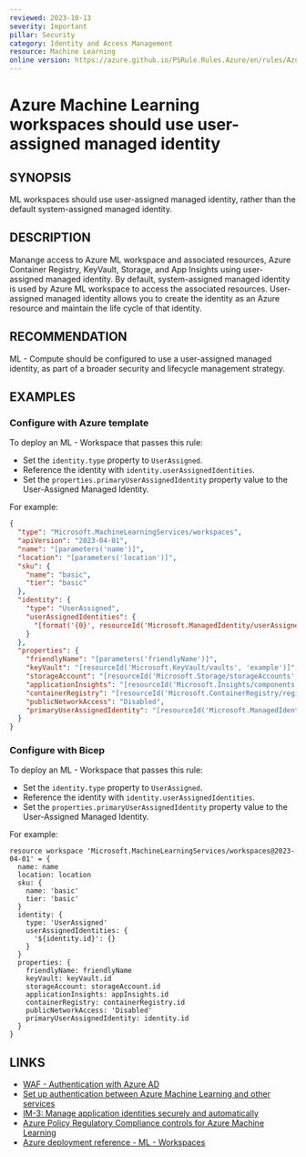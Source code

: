 ```yaml
---
reviewed: 2023-10-13
severity: Important
pillar: Security
category: Identity and Access Management
resource: Machine Learning
online version: https://azure.github.io/PSRule.Rules.Azure/en/rules/Azure.ML.WrkspUserMgId/
---
```


# Azure Machine Learning workspaces should use user-assigned managed identity

## SYNOPSIS

ML workspaces should use user-assigned managed identity, rather than the default system-assigned managed identity.

## DESCRIPTION

Manange access to Azure ML workspace and associated resources, Azure Container Registry, KeyVault, Storage, and App Insights using user-assigned managed identity.
By default, system-assigned managed identity is used by Azure ML workspace to access the associated resources.
User-assigned managed identity allows you to create the identity as an Azure resource and maintain the life cycle of that identity.

## RECOMMENDATION

ML - Compute should be configured to use a user-assigned managed identity, as part of a broader security and lifecycle management strategy.

## EXAMPLES

### Configure with Azure template

To deploy an ML - Workspace that passes this rule:

- Set the `identity.type` property to `UserAssigned`.
- Reference the identity with `identity.userAssignedIdentities`.
- Set the `properties.primaryUserAssignedIdentity` property value to the User-Assigned Managed Identity.

For example:

```json
{
  "type": "Microsoft.MachineLearningServices/workspaces",
  "apiVersion": "2023-04-01",
  "name": "[parameters('name')]",
  "location": "[parameters('location')]",
  "sku": {
    "name": "basic",
    "tier": "basic"
  },
  "identity": {
    "type": "UserAssigned",
    "userAssignedIdentities": {
      "[format('{0}', resourceId('Microsoft.ManagedIdentity/userAssignedIdentities', 'example'))]": {}
    }
  },
  "properties": {
    "friendlyName": "[parameters('friendlyName')]",
    "keyVault": "[resourceId('Microsoft.KeyVault/vaults', 'example')]",
    "storageAccount": "[resourceId('Microsoft.Storage/storageAccounts', 'example')]",
    "applicationInsights": "[resourceId('Microsoft.Insights/components', 'example')]",
    "containerRegistry": "[resourceId('Microsoft.ContainerRegistry/registries', 'example')]",
    "publicNetworkAccess": "Disabled",
    "primaryUserAssignedIdentity": "[resourceId('Microsoft.ManagedIdentity/userAssignedIdentities', 'example')]"
  }
}
```

### Configure with Bicep

To deploy an ML - Workspace that passes this rule:

- Set the `identity.type` property to `UserAssigned`.
- Reference the identity with `identity.userAssignedIdentities`.
- Set the `properties.primaryUserAssignedIdentity` property value to the User-Assigned Managed Identity.

For example:

```bicep
resource workspace 'Microsoft.MachineLearningServices/workspaces@2023-04-01' = {
  name: name
  location: location
  sku: {
    name: 'basic'
    tier: 'basic'
  }
  identity: {
    type: 'UserAssigned'
    userAssignedIdentities: {
      '${identity.id}': {}
    }
  }
  properties: {
    friendlyName: friendlyName
    keyVault: keyVault.id
    storageAccount: storageAccount.id
    applicationInsights: appInsights.id
    containerRegistry: containerRegistry.id
    publicNetworkAccess: 'Disabled'
    primaryUserAssignedIdentity: identity.id
  }
}
```

## LINKS

- [WAF - Authentication with Azure AD](https://learn.microsoft.com/azure/well-architected/security/design-identity-authentication)
- [Set up authentication between Azure Machine Learning and other services](https://learn.microsoft.com/azure/machine-learning/how-to-identity-based-service-authentication)
- [IM-3: Manage application identities securely and automatically](https://learn.microsoft.com/security/benchmark/azure/baselines/machine-learning-service-security-baseline#im-3-manage-application-identities-securely-and-automatically)
- [Azure Policy Regulatory Compliance controls for Azure Machine Learning](https://learn.microsoft.com/azure/machine-learning/security-controls-policy)
- [Azure deployment reference - ML - Workspaces](https://learn.microsoft.com/azure/templates/microsoft.machinelearningservices/workspaces#workspaceproperties)
